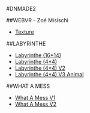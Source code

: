 #DNMADE2

##WEBVR - Zoé Misischi

* [Texture](https://zoensaama.github.io/web_VR/vr_texture.html)

##LABYRINTHE
* [Labyrinthe (16*14)](https://zoensaama.github.io/web_VR/labyrinthe.html)
* [Labyrinthe (4*4)](https://zoensaama.github.io/web_VR/labyrinthe_petit.html)
* [Labyrinthe (4*4) V2](https://zoensaama.github.io/web_VR/labyrinthe_v2.html)
* [Labyrinthe (4*4) V3 Animal](https://zoensaama.github.io/web_VR/labyrinthe_v3_animal.html)

##WHAT A MESS
* [What A Mess V1](https://zoensaama.github.io/web_VR/WhatAMess.html)
* [What A Mess V2](https://zoensaama.github.io/web_VR/WhatAMessV2.html)























